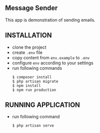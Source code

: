 ## Message Sender
This app is demonstration of sending emails.

## INSTALLATION
  - clone the project
  - create `.env` file
  - copy content from `env.example` to `.env`
  - configure `env` according to your settings
  - run following commands
    ```shell
    $ composer install
    $ php artisan migrate
    $ npm install
    $ npm run production
    ```
    
## RUNNING APPLICATION    
  - run following command
    ```shell
    $ php artisan serve
    ```
